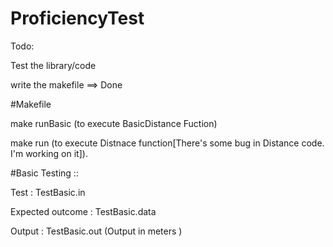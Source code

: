 # ProficiencyTest

Todo:

Test the library/code 

write the makefile ==> Done

#Makefile

make runBasic (to execute BasicDistance Fuction)

make run  (to execute Distnace function[There's some bug in Distance code. I'm working on it]).


#Basic Testing ::

Test : TestBasic.in

Expected outcome : TestBasic.data 

Output : TestBasic.out (Output in meters )

